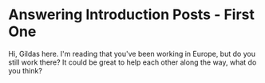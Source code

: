 # Answering Introduction Posts - First One

Hi, Gildas here. I'm reading that you've been working in Europe, but do you still work there? It could be great to help each other along the way, what do you think?
